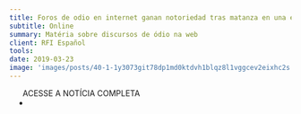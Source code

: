 ```yaml
---
title: Foros de odio en internet ganan notoriedad tras matanza en una escuela de Brasil
subtitle: Online
summary: Matéria sobre discursos de ódio na web
client: RFI Español
tools: 
date: 2019-03-23
image: 'images/posts/40-1-1y3073git78dp1md0ktdvh1blqz8l1vggcev2eixhc2s.png'
---
```




<div class="post__share"><ul class="share__list list-reset">ACESSE A NOTÍCIA COMPLETA<li class="share__item" style="margin-left: 10px"><a class="share__link share__facebook" style="background: #fa5657" href="http://es.rfi.fr/wire/20190323-foros-de-odio-en-internet-ganan-notoriedad-tras-matanza-en-una-escuela-de-brasil" title="Link" rel="nofollow"><i class="fa-solid fa-link"></i></a></li></ul></div>
<!-- <div class="gallery-box"><div class="gallery"><img src="/clipping/images/example-1.jpg" loading="lazy" alt="Project"><img src="/clipping/images/example-2.jpg" loading="lazy" alt="Project"></div><em>Gallery / <a href="https://www.freepik.com/" target="_blank">Freepic</a></em></div> -->